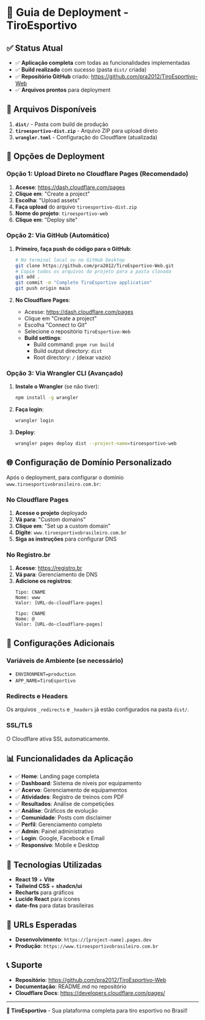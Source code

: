 # 🚀 Guia de Deployment - TiroEsportivo

## ✅ Status Atual

- ✅ **Aplicação completa** com todas as funcionalidades implementadas
- ✅ **Build realizado** com sucesso (pasta `dist/` criada)
- ✅ **Repositório GitHub** criado: https://github.com/pra2012/TiroEsportivo-Web
- ✅ **Arquivos prontos** para deployment

## 📁 Arquivos Disponíveis

1. **`dist/`** - Pasta com build de produção
2. **`tiroesportivo-dist.zip`** - Arquivo ZIP para upload direto
3. **`wrangler.toml`** - Configuração do Cloudflare (atualizada)

## 🎯 Opções de Deployment

### **Opção 1: Upload Direto no Cloudflare Pages (Recomendado)**

1. **Acesse**: https://dash.cloudflare.com/pages
2. **Clique em**: "Create a project"
3. **Escolha**: "Upload assets"
4. **Faça upload** do arquivo `tiroesportivo-dist.zip`
5. **Nome do projeto**: `tiroesportivo-web`
6. **Clique em**: "Deploy site"

### **Opção 2: Via GitHub (Automático)**

1. **Primeiro, faça push do código para o GitHub**:
   ```bash
   # No terminal local ou no GitHub Desktop
   git clone https://github.com/pra2012/TiroEsportivo-Web.git
   # Copie todos os arquivos do projeto para a pasta clonada
   git add .
   git commit -m "Complete TiroEsportivo application"
   git push origin main
   ```

2. **No Cloudflare Pages**:
   - Acesse: https://dash.cloudflare.com/pages
   - Clique em "Create a project"
   - Escolha "Connect to Git"
   - Selecione o repositório `TiroEsportivo-Web`
   - **Build settings**:
     - Build command: `pnpm run build`
     - Build output directory: `dist`
     - Root directory: `/` (deixar vazio)

### **Opção 3: Via Wrangler CLI (Avançado)**

1. **Instale o Wrangler** (se não tiver):
   ```bash
   npm install -g wrangler
   ```

2. **Faça login**:
   ```bash
   wrangler login
   ```

3. **Deploy**:
   ```bash
   wrangler pages deploy dist --project-name=tiroesportivo-web
   ```

## 🌐 Configuração de Domínio Personalizado

Após o deployment, para configurar o domínio `www.tiroesportivobrasileiro.com.br`:

### **No Cloudflare Pages**

1. **Acesse o projeto** deployado
2. **Vá para**: "Custom domains"
3. **Clique em**: "Set up a custom domain"
4. **Digite**: `www.tiroesportivobrasileiro.com.br`
5. **Siga as instruções** para configurar DNS

### **No Registro.br**

1. **Acesse**: https://registro.br
2. **Vá para**: Gerenciamento de DNS
3. **Adicione os registros**:
   ```
   Tipo: CNAME
   Nome: www
   Valor: [URL-do-cloudflare-pages]
   
   Tipo: CNAME  
   Nome: @
   Valor: [URL-do-cloudflare-pages]
   ```

## 🔧 Configurações Adicionais

### **Variáveis de Ambiente** (se necessário)
- `ENVIRONMENT=production`
- `APP_NAME=TiroEsportivo`

### **Redirects e Headers**
Os arquivos `_redirects` e `_headers` já estão configurados na pasta `dist/`.

### **SSL/TLS**
O Cloudflare ativa SSL automaticamente.

## 📊 Funcionalidades da Aplicação

- ✅ **Home**: Landing page completa
- ✅ **Dashboard**: Sistema de níveis por equipamento
- ✅ **Acervo**: Gerenciamento de equipamentos
- ✅ **Atividades**: Registro de treinos com PDF
- ✅ **Resultados**: Análise de competições
- ✅ **Análise**: Gráficos de evolução
- ✅ **Comunidade**: Posts com disclaimer
- ✅ **Perfil**: Gerenciamento completo
- ✅ **Admin**: Painel administrativo
- ✅ **Login**: Google, Facebook e Email
- ✅ **Responsivo**: Mobile e Desktop

## 🎨 Tecnologias Utilizadas

- **React 19** + **Vite**
- **Tailwind CSS** + **shadcn/ui**
- **Recharts** para gráficos
- **Lucide React** para ícones
- **date-fns** para datas brasileiras

## 🚀 URLs Esperadas

- **Desenvolvimento**: `https://[project-name].pages.dev`
- **Produção**: `https://www.tiroesportivobrasileiro.com.br`

## 📞 Suporte

- **Repositório**: https://github.com/pra2012/TiroEsportivo-Web
- **Documentação**: README.md no repositório
- **Cloudflare Docs**: https://developers.cloudflare.com/pages/

---

**🎯 TiroEsportivo** - Sua plataforma completa para tiro esportivo no Brasil!

